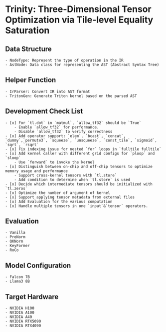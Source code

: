 # Trinity: Three-Dimensional Tensor Optimization via Tile-level Equality Saturation

## Data Structure
    - NodeType: Represent the type of operation in the IR
    - AstNode: Data class for representing the AST (Abstract Syntax Tree)
## Helper Function
    - IrParser: Convert IR into AST format
    - TritonGen: Generate Triton kernel based on the parsed AST
## Development Check List
    - [x] For `tl.dot` in `matmul`, `allow_tf32` should be `True`  
        - Enable `allow_tf32` for performance. 
        - Disable `allow_tf32` to verify correctness
    - [x] Add operator support: `elem`, `bcast`, `concat`, `dummy`,`permute3`, `squeeze`, `unsqueeze`, `const_tile`, `sigmoid`, `sqrt`, `rsqrt`
    - [x] Fix indexing issue for nested `for` loops in `fulltile fulltile`  
    - [x] Add kernel caller with different grid configs for `ploop` and `sloop`  
        - Use `forward` to invoke the kernel
    - [x] Distinguish between on-chip and off-chip tensors to optimize memory usage and performance
        - Support cross-kernel tensors with `tl.store`  
        - Add condition to determine when `tl.store` is used
    - [x] Decide which intermediate tensors should be initialized with `tl.zeros`  
    - [x] Optimize the number of argument of kernel   
    - [x] Support applying tensor metadata from external files
    - [x] Add Evaluation for the various computation  
    - [x] Handle multiple tensors in one `input`&`tensor` operators.
## Evaluation
    - Vanilla
    - PreNorm
    - QKNorm
    - KeyFormer
    - RoCo
## Model Configuration
    - Falcon 7B
    - Llama3 8B
## Target Hardware
    - NVIDIA H100
    - NVIDIA A100
    - NVIDIA A40
    - NVIDIA RTX5090
    - NVIDIA RTX4090
